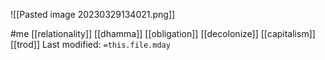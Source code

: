 ![[Pasted image 20230329134021.png]]


#me    [[relationality]]   [[dhamma]]   [[obligation]]   [[decolonize]]   [[capitalism]]   [[trod]]
Last modified: `=this.file.mday`